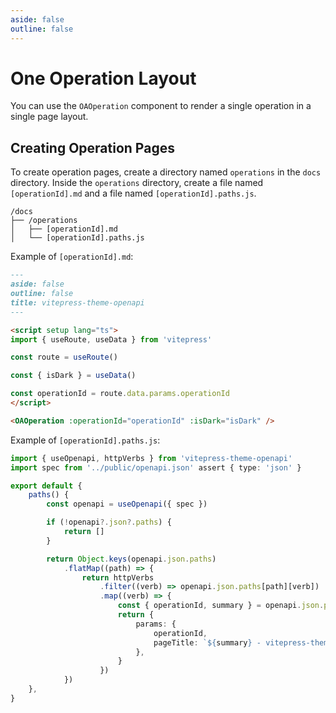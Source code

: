 ```yaml
---
aside: false
outline: false
---
```


# One Operation Layout

You can use the `OAOperation` component to render a single operation in a single page layout.

## Creating Operation Pages

To create operation pages, create a directory named `operations` in the `docs` directory. Inside the `operations` directory, create a file named `[operationId].md` and a file named `[operationId].paths.js`.

```
/docs
├── /operations
│   ├── [operationId].md
│   └── [operationId].paths.js
```

Example of `[operationId].md`:

```markdown
---
aside: false
outline: false
title: vitepress-theme-openapi
---

<script setup lang="ts">
import { useRoute, useData } from 'vitepress'

const route = useRoute()

const { isDark } = useData()

const operationId = route.data.params.operationId
</script>

<OAOperation :operationId="operationId" :isDark="isDark" />
```

Example of `[operationId].paths.js`:

```ts
import { useOpenapi, httpVerbs } from 'vitepress-theme-openapi'
import spec from '../public/openapi.json' assert { type: 'json' }

export default {
    paths() {
        const openapi = useOpenapi({ spec })

        if (!openapi?.json?.paths) {
            return []
        }

        return Object.keys(openapi.json.paths)
            .flatMap((path) => {
                return httpVerbs
                    .filter((verb) => openapi.json.paths[path][verb])
                    .map((verb) => {
                        const { operationId, summary } = openapi.json.paths[path][verb]
                        return {
                            params: {
                                operationId,
                                pageTitle: `${summary} - vitepress-theme-openapi`,
                            },
                        }
                    })
            })
    },
}
```
